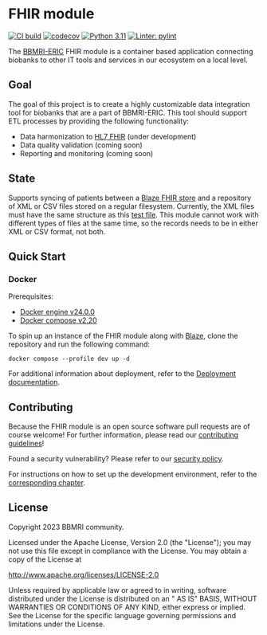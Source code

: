 # FHIR module

[![CI build](https://github.com/BBMRI-cz/fhir-module/actions/workflows/build.yml/badge.svg)](https://github.com/BBMRI-cz/Data-Integration-Module/actions/workflows/build.yml) [![codecov](https://codecov.io/gh/BBMRI-cz/fhir-module/branch/main/graph/badge.svg?token=3eklJNhIS5)](https://codecov.io/gh/BBMRI-cz/fhir-module) [![Python 3.11](https://img.shields.io/badge/python-3.11-blue.svg)](https://www.python.org/downloads/release/python-360/) [![Linter: pylint](https://img.shields.io/badge/Linter-pylint-yellowgreen)](https://github.com/pylint-dev/pylint)

The [BBMRI-ERIC](https://www.bbmri-eric.eu/) FHIR module is a container based application connecting biobanks
to other IT tools and services in our ecosystem on a local level.
## Goal

The goal of this project is to create a highly customizable data integration tool for biobanks that are a
part of BBMRI-ERIC. This tool should support ETL processes by providing the following functionality:

- Data harmonization to [HL7 FHIR](https://www.hl7.org/fhir/) (under development)
- Data quality validation (coming soon)
- Reporting and monitoring (coming soon)

## State

Supports syncing of patients between a [Blaze FHIR store](https://github.com/samply/blaze) and a repository of XML or CSV files
stored on a regular filesystem.
Currently, the XML files must have the same structure as this [test file](./test/xml_data/MMCI_1.xml).
This module cannot work with different types of files at the same time, so the records needs to be in either XML or CSV format, not both.

## Quick Start

### Docker

Prerequisites:

- [Docker engine v24.0.0](https://docs.docker.com/engine/release-notes/24.0/#2400)
- [Docker compose v2.20](https://docs.docker.com/compose/release-notes/#2200)

To spin up an instance of the FHIR module along with [Blaze](https://github.com/samply/blaze), clone the repository and
run the following command:

```shell
docker compose --profile dev up -d
```
For additional information about deployment, refer to the [Deployment documentation](docs/DEPLOYMENT.md).
## Contributing

Because the FHIR module is an open source software pull requests are of course welcome! For further information, please
read our [contributing guidelines](docs/CONTRIBUTING.md)!

Found a security vulnerability? Please refer to our [security policy](docs/SECURITY.md).

For instructions on how to set up the development environment, refer to the
[corresponding chapter](docs/CONTRIBUTING.md#development-environment).


## License

Copyright 2023 BBMRI community.

Licensed under the Apache License, Version 2.0 (the "License"); you may not use this file except in compliance with the
License. You may obtain a copy of the License at

http://www.apache.org/licenses/LICENSE-2.0

Unless required by applicable law or agreed to in writing, software distributed under the License is distributed on an "
AS IS" BASIS, WITHOUT WARRANTIES OR CONDITIONS OF ANY KIND, either express or implied. See the License for the specific
language governing permissions and limitations under the License.